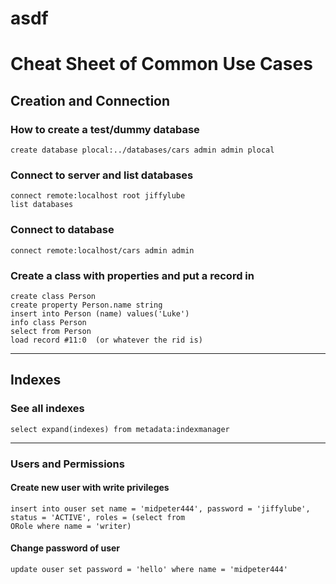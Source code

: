 # asdf





# Cheat Sheet of Common Use Cases

## Creation and Connection

### How to create a test/dummy database

    create database plocal:../databases/cars admin admin plocal

### Connect to server and list databases

    connect remote:localhost root jiffylube
    list databases


### Connect to database

    connect remote:localhost/cars admin admin
    
### Create a class with properties and put a record in

    create class Person
    create property Person.name string
    insert into Person (name) values('Luke')
    info class Person
    select from Person
    load record #11:0  (or whatever the rid is)
    

----

## Indexes

### See all indexes

    select expand(indexes) from metadata:indexmanager

----

### Users and Permissions

#### Create new user with write privileges

    insert into ouser set name = 'midpeter444', password = 'jiffylube', status = 'ACTIVE', roles = (select from
    ORole where name = 'writer)
    
   
#### Change password of user

    update ouser set password = 'hello' where name = 'midpeter444'

